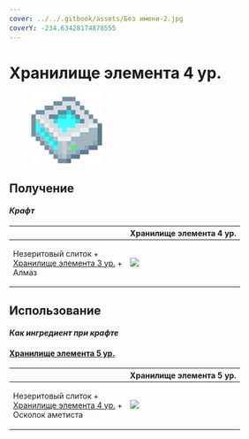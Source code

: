```yaml
---
cover: ../../.gitbook/assets/Без имени-2.jpg
coverY: -234.63428174878555
---
```


# Хранилище элемента 4 ур.

<figure><img src="../../.gitbook/assets/item_storage_cell_64k_128.png" alt=""><figcaption></figcaption></figure>

## Получение

#### _Крафт_

|                                                                                                           | Хранилище элемента 4 ур.                                |
| --------------------------------------------------------------------------------------------------------- | ------------------------------------------------------- |
| <p>Незеритовый слиток +<br><a href="item_storage_cell_16k.md">Хранилище элемента 3 ур.</a> +<br>Алмаз</p> | ![](../../.gitbook/assets/item\_storage\_cell\_64k.png) |

## Использование

#### _Как ингредиент при крафте_

#### [Хранилище элемента 5 ур.](item\_storage\_cell\_256k.md)

|                                                                                                                      | Хранилище элемента 5 ур.                                 |
| -------------------------------------------------------------------------------------------------------------------- | -------------------------------------------------------- |
| <p>Незеритовый слиток +<br><a href="item_storage_cell_64k.md">Хранилище элемента 4 ур.</a> +<br>Осколок аметиста</p> | ![](../../.gitbook/assets/item\_storage\_cell\_256k.png) |
